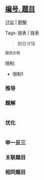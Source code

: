 ## [编号. 题目]()

[讨论](/comments/) | [题解](/solution/)

Tags: 链表 | 链表

> 题目详情

```js
题目示例
```

限制:
- 限制1

### 推导

### 题解
```js
```

### 优化
```js
```

### 举一反三

### 关联题目
[](https://github.com/XyyF/elfin-algorithm/blob/master/problems/)

### 相同题目
[](https://leetcode-cn.com/problems/)